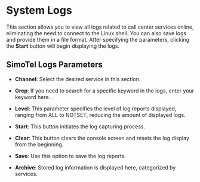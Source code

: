 # System Logs

This section allows you to view all logs related to call center services online, eliminating the need to connect to the Linux shell. You can also save logs and provide them in a file format. After specifying the parameters, clicking the **Start** button will begin displaying the logs.

## SimoTel Logs Parameters

- **Channel**: Select the desired service in this section.

- **Grep**: If you need to search for a specific keyword in the logs, enter your keyword here.

- **Level**: This parameter specifies the level of log reports displayed, ranging from ALL to NOTSET, reducing the amount of displayed logs.

- **Start**: This button initiates the log capturing process.

- **Clear**: This button clears the console screen and resets the log display from the beginning.

- **Save**: Use this option to save the log reports.

- **Archive**: Stored log information is displayed here, categorized by services.